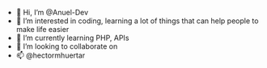 - 👋 Hi, I’m @Anuel-Dev
- 👀 I’m interested in coding, learning a lot of things that can help people to make life easier
- 🌱 I’m currently learning PHP, APIs
- 💞️ I’m looking to collaborate on 
- 📫 @hectormhuertar 

<!---
Anuel-Dev/Anuel-Dev is a ✨ special ✨ repository because its `README.md` (this file) appears on your GitHub profile.
You can click the Preview link to take a look at your changes.
--->
